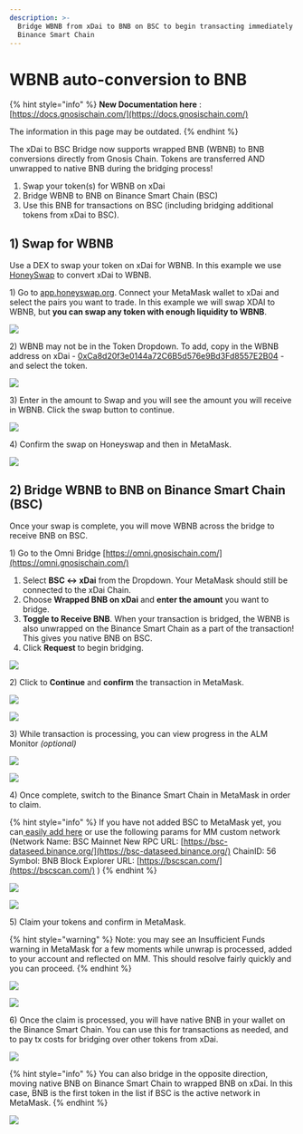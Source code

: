 ```yaml
---
description: >-
  Bridge WBNB from xDai to BNB on BSC to begin transacting immediately on
  Binance Smart Chain
---
```


# WBNB auto-conversion to BNB

{% hint style="info" %}
**New Documentation here**
: [https://docs.gnosischain.com/](https://docs.gnosischain.com/)

The information in this page may be outdated.
{% endhint %}

The xDai to BSC Bridge now supports wrapped BNB (WBNB) to BNB conversions directly from Gnosis Chain. Tokens are transferred AND unwrapped to native BNB during the bridging process!

1. Swap your token(s) for WBNB on xDai
2. Bridge WBNB to BNB on Binance Smart Chain (BSC)
3. Use this BNB for transactions on BSC (including bridging additional tokens from xDai to BSC).

## 1) Swap for WBNB

Use a DEX to swap your token on xDai for WBNB. In this example we use [HoneySwap](https://app.honeyswap.org/#/swap) to convert xDai to WBNB.

1\) Go to [app.honeyswap.org](https://app.honeyswap.org/#/swap). Connect your MetaMask wallet to xDai and select the pairs you want to trade. In this example we will swap XDAI to WBNB, but **you can swap any token with enough liquidity to WBNB**.

![](../../../../.gitbook/assets/hs1.png)

2\) WBNB may not be in the Token Dropdown. To add, copy in the WBNB address on xDai - [0xCa8d20f3e0144a72C6B5d576e9Bd3Fd8557E2B04](https://blockscout.com/xdai/mainnet/tokens/0xCa8d20f3e0144a72C6B5d576e9Bd3Fd8557E2B04/token-transfers) - and select the token.

![](../../../../.gitbook/assets/hs2.png)

3\) Enter in the amount to Swap and you will see the amount you will receive in WBNB. Click the swap button to continue.

![](../../../../.gitbook/assets/hs-3.png)

4\) Confirm the swap on Honeyswap and then in MetaMask.

![](../../../../.gitbook/assets/hs-4.png)

## 2) Bridge WBNB to BNB on Binance Smart Chain (BSC)

Once your swap is complete, you will move WBNB across the bridge to receive BNB on BSC.

1\) Go to the Omni Bridge [https://omni.gnosischain.com/](https://omni.gnosischain.com/)

1. Select **BSC <-> xDai** from the Dropdown. Your MetaMask should still be connected to the xDai Chain.
2. Choose **Wrapped BNB on xDai** and **enter the amount** you want to bridge.
3. **Toggle to Receive BNB**. When your transaction is bridged, the WBNB is also unwrapped on the Binance Smart Chain as a part of the transaction! This gives you native BNB on BSC.
4. Click **Request** to begin bridging.

![](../../../../.gitbook/assets/b1.png)

2\) Click to **Continue** and **confirm** the transaction in MetaMask.

![](../../../../.gitbook/assets/b2-a.png)

![](../../../../.gitbook/assets/b2-b.png)

3\) While transaction is processing, you can view progress in the ALM Monitor _(optional)_

![](../../../../.gitbook/assets/alm-1.png)

![](../../../../.gitbook/assets/alm-2.png)

4\) Once complete, switch to the Binance Smart Chain in MetaMask in order to claim.

{% hint style="info" %}
&#x20;If you have not added BSC to MetaMask yet, you can[ easily add here](https://chainlist.org/) or use the following params for MM custom network (Network Name: BSC Mainnet New RPC URL: [https://bsc-dataseed.binance.org/](https://bsc-dataseed.binance.org/) ChainID: 56 Symbol: BNB Block Explorer URL: [https://bscscan.com/](https://bscscan.com/) )
{% endhint %}

![](<../../../../.gitbook/assets/bs-1 (4).png>)

![](../../../../.gitbook/assets/bs-2.png)

5\) Claim your tokens and confirm in MetaMask.&#x20;

{% hint style="warning" %}
Note: you may see an Insufficient Funds warning in MetaMask for a few moments while unwrap is processed, added to your account and reflected on MM. This should resolve fairly quickly and you can proceed.
{% endhint %}

![](../../../../.gitbook/assets/claim-1.png)

![](../../../../.gitbook/assets/claim-2.png)

6\) Once the claim is processed, you will have native BNB in your wallet on the Binance Smart Chain. You can use this for transactions as needed, and to pay tx costs for bridging over other tokens from xDai.&#x20;

![](../../../../.gitbook/assets/BNB-1.png)

{% hint style="info" %}
You can also bridge in the opposite direction, moving native BNB on Binance Smart Chain to wrapped BNB on xDai. In this case, BNB is the first token in the list if BSC is the active network in MetaMask.
{% endhint %}

![](<../../../../.gitbook/assets/image (13) (1).png>)

####

